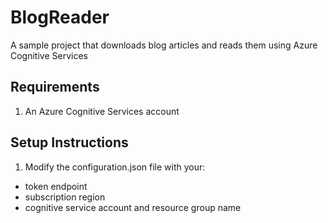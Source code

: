 # BlogReader
A sample project that downloads blog articles and reads them using Azure Cognitive Services

## Requirements
1. An Azure Cognitive Services account

## Setup Instructions
1. Modify the configuration.json file with your:
  - token endpoint
  - subscription region
  - cognitive service account and resource group name
